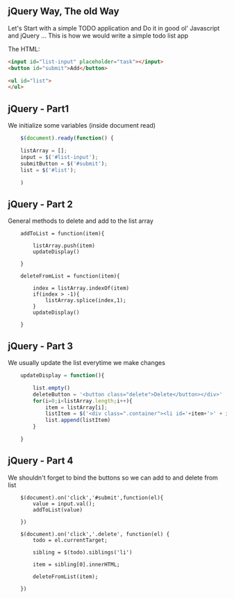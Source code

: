 ## jQuery Way, The old Way

Let's Start with a simple TODO application and Do it in good ol' Javascript and jQuery
... This is how we would write a simple todo list app


The HTML:

```html
<input id="list-input" placeholder="task"></input>
<button id="submit">Add</button>

<ul id="list">
</ul>

```


## jQuery - Part1

We initialize some variables (inside document read)
```javascript
    $(document).ready(function() {

    listArray = [];
    input = $('#list-input');
    submitButton = $('#submit');
    list = $('#list');

    )
```


## jQuery - Part 2

General methods to delete and add to the list array

```
    addToList = function(item){

        listArray.push(item)
        updateDisplay()

    }

    deleteFromList = function(item){

        index = listArray.indexOf(item)
        if(index > -1){
            listArray.splice(index,1);
        }
        updateDisplay()

    }
```


## jQuery - Part 3

We usually update the list everytime we make changes

```javascript
    updateDisplay = function(){

        list.empty()
        deleteButton = '<button class="delete">Delete</button></div>'
        for(i=0;i<listArray.length;i++){
            item = listArray[i];
            listItem = $('<div class=".container"><li id='+item+'>' + item +'</li>'+ deleteButton);
            list.append(listItem)
        }

    }
```


## jQuery - Part 4

We shouldn't forget to bind the buttons so we can add to and delete from list

```
    $(document).on('click','#submit',function(el){
        value = input.val();
        addToList(value)

    })

    $(document).on('click','.delete', function(el) {
        todo = el.currentTarget;

        sibling = $(todo).siblings('li')

        item = sibling[0].innerHTML;

        deleteFromList(item);

    })
```
